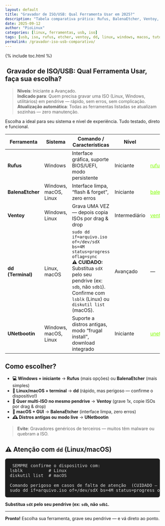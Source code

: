 ```yaml
---
layout: default
title: "Gravador de ISO/USB: Qual Ferramenta Usar em 2025?"
description: "Tabela comparativa prática: Rufus, BalenaEtcher, Ventoy, dd, UNetbootin — escolha a melhor ferramenta para gravar ISO em USB, por sistema e nível de dificuldade."
date: 2025-09-12
author: "PioLinux"
categories: [linux, ferramentas, usb, iso]
tags: [usb, iso, rufus, etcher, ventoy, dd, linux, windows, macos, tutorial]
permalink: /gravador-iso-usb-comparativo/
---
```




{% include toc.html %}


<section class="post-content">



<h2>️ Gravador de ISO/USB: Qual Ferramenta Usar, faça sua escolha?</h2>

<blockquote>
   <strong>Níveis</strong>: Iniciante a Avançado.<br>
   <strong>Indicado para</strong>: Quem precisa gravar uma ISO (Linux, Windows, utilitários) em pendrive — rápido, sem erros, sem complicação.<br>
   <strong>Atualização automática</strong>: Todas as ferramentas listadas se atualizam sozinhas — zero manutenção.
</blockquote>

<p>Escolha a ideal para seu sistema e nível de experiência. Tudo testado, direto e funcional.</p>




  <table class="evergreen-table">
    <thead>
      <tr>
        <th>Ferramenta</th>
        <th>Sistema</th>
        <th>Comando / Características</th>
        <th>Nível</th>
        <th>Link</th>
      </tr>
    </thead>
    <tbody>
      <tr>
        <td data-label="Ferramenta"><strong>Rufus</strong></td>
        <td data-label="Sistema">Windows</td>
        <td data-label="Comando / Características">Interface gráfica, suporte BIOS/UEFI, modo persistente</td>
        <td data-label="Nível">Iniciante</td>
        <td data-label="Link"><a href="https://rufus.ie" style="color:#80ff00;">rufus.ie</a></td>
      </tr>
      <tr>
        <td data-label="Ferramenta"><strong>BalenaEtcher</strong></td>
        <td data-label="Sistema">Windows, macOS, Linux</td>
        <td data-label="Comando / Características">Interface limpa, “flash & forget”, zero erros</td>
        <td data-label="Nível">Iniciante</td>
        <td data-label="Link"><a href="https://www.balena.io/etcher/" style="color:#80ff00;">balena.io/etcher</a></td>
      </tr>
      <tr>
        <td data-label="Ferramenta"><strong>Ventoy</strong></td>
        <td data-label="Sistema">Windows, Linux</td>
        <td data-label="Comando / Características">Grava UMA VEZ — depois copia ISOs por drag & drop</td>
        <td data-label="Nível">Intermediário</td>
        <td data-label="Link"><a href="https://www.ventoy.net" style="color:#80ff00;">ventoy.net</a></td>
      </tr>
      <tr>
        <td data-label="Ferramenta"><strong>dd (Terminal)</strong></td>
        <td data-label="Sistema">Linux, macOS</td>
        <td data-label="Comando / Características">
          <code>sudo dd if=arquivo.iso of=/dev/sdX bs=4M status=progress oflag=sync</code><br>
          <strong>⚠️ CUIDADO:</strong> Substitua <code>sdX</code> pelo seu pendrive (ex: <code>sdb</code>, não <code>sdb1</code>).<br>
          Confirme com <code>lsblk</code> (Linux) ou <code>diskutil list</code> (macOS).
        </td>
        <td data-label="Nível">Avançado</td>
        <td data-label="Link">—</td>
      </tr>
      <tr>
        <td data-label="Ferramenta"><strong>UNetbootin</strong></td>
        <td data-label="Sistema">Windows, macOS, Linux</td>
        <td data-label="Comando / Características">Suporte a distros antigas, modo “frugal install”, download integrado</td>
        <td data-label="Nível">Iniciante</td>
        <td data-label="Link"><a href="https://unetbootin.github.io" style="color:#80ff00;">unetbootin.github.io</a></td>
      </tr>
    </tbody>
  </table>
  
  
  
 <h2> Como escolher?</h2>

<ul>
  <li><strong>💻 Windows + iniciante</strong> → <strong>Rufus</strong> (mais opções) ou <strong>BalenaEtcher</strong> (mais simples)</li>
  <li><strong>🐧 Linux/macOS + terminal</strong> → <strong>dd</strong> (rápido, mas perigoso — confirme o dispositivo!)</li>
  <li><strong>🔁 Quer multi-ISO no mesmo pendrive</strong> → <strong>Ventoy</strong> (grave 1x, copie ISOs por drag & drop)</li>
  <li><strong>🍎 macOS + GUI</strong> → <strong>BalenaEtcher</strong> (interface limpa, zero erros)</li>
  <li><strong>🕰️ Distros antigas ou modo live</strong> → <strong>UNetbootin</strong></li>
</ul>

<blockquote>
   <strong>Evite</strong>: Gravadores genéricos de terceiros — muitos têm malware ou quebram a ISO.
</blockquote>

<h2>⚠️ Atenção com <code>dd</code> (Linux/macOS)</h2>

<pre style="background:#1e1e1e; color:#ddd; padding:15px; border-radius:6px; overflow-x:auto;">
 SEMPRE confirme o dispositivo com:
lsblk          # Linux
diskutil list  # macOS

Comando perigoso em casos de falta de atenção  (CUIDADO — se errar, apaga seu disco!
sudo dd if=arquivo.iso of=/dev/sdX bs=4M status=progress oflag=sync
</pre>

<p><strong>Substitua <code>sdX</code> pelo seu pendrive (ex: <code>sdb</code>, <strong>não</strong> <code>sdb1</code>.</strong></p>

<hr>

<p><strong>Pronto!</strong> Escolha sua ferramenta, grave seu pendrive — e vá direto ao ponto.</p>
